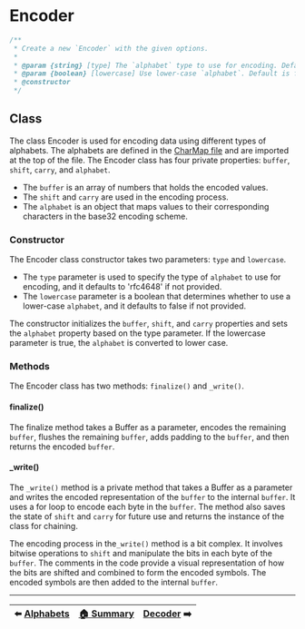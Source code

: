 # Encoder

```ts
/**
 * Create a new `Encoder` with the given options.
 *
 * @param {string} [type] The `alphabet` type to use for encoding. Default is 'rfc4648'.
 * @param {boolean} [lowercase] Use lower-case `alphabet`. Default is false.
 * @constructor
 */
 ```

## Class

The class Encoder is used for encoding data using different types of alphabets. The alphabets are defined in the [CharMap file][] and are imported at the top of the file. The Encoder class has four private properties: `buffer`, `shift`, `carry`, and `alphabet`.

- The `buffer` is an array of numbers that holds the encoded values.
- The `shift` and `carry` are used in the encoding process.
- The `alphabet` is an object that maps values to their corresponding characters in the base32 encoding scheme.

### Constructor

The Encoder class constructor takes two parameters: `type` and `lowercase`.

- The `type` parameter is used to specify the type of `alphabet` to use for encoding, and it defaults to 'rfc4648' if not provided.
- The `lowercase` parameter is a boolean that determines whether to use a lower-case `alphabet`, and it defaults to false if not provided.

The constructor initializes the `buffer`, `shift`, and `carry` properties and sets the `alphabet` property based on the type parameter. If the lowercase parameter is true, the `alphabet` is converted to lower case.

### Methods

The Encoder class has two methods: `finalize()` and `_write()`.

#### finalize()

The finalize method takes a Buffer as a parameter, encodes the remaining `buffer`, flushes the remaining `buffer`, adds padding to the `buffer`, and then returns the encoded `buffer`.

#### _write()

The `_write()` method is a private method that takes a Buffer as a parameter and writes the encoded representation of the `buffer` to the internal `buffer`. It uses a for loop to encode each byte in the `buffer`. The method also saves the state of `shift` and `carry` for future use and returns the instance of the class for chaining.

The encoding process in the`_write()` method is a bit complex. It involves bitwise operations to `shift` and manipulate the bits in each byte of the `buffer`. The comments in the code provide a visual representation of how the bits are shifted and combined to form the encoded symbols. The encoded symbols are then added to the internal `buffer`.

---

<p align="center">

| ⬅️ [Alphabets](Alphabets.md)| [🏠 Summary](Summary.md) | [Decoder](Decoder.md) ➡️|
|:---------------------------:|:-------------------------:|:------------------------:|
</p>

[CharMap file]: ../src/base32/CharMap.ts
